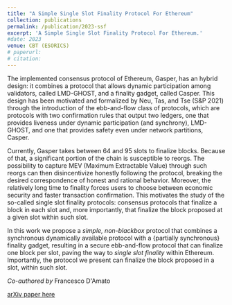 ```yaml
---
title: "A Simple Single Slot Finality Protocol For Ethereum"
collection: publications
permalink: /publication/2023-ssf
excerpt: 'A Simple Single Slot Finality Protocol For Ethereum.'
#date: 2023
venue: CBT (ESORICS)
# paperurl: 
# citation: 
---
```

The implemented consensus protocol of Ethereum, Gasper, has an hybrid design: it combines a protocol that allows dynamic participation among validators, called LMD-GHOST, and a finality gadget, called Casper. This design has been motivated and formalized by Neu, Tas, and Tse (S&P 2021) through the introduction of the ebb-and-flow class of protocols, which are protocols with two confirmation rules that output two ledgers, one that provides liveness under dynamic participation (and synchrony), LMD-GHOST, and one that provides safety even under network partitions, Casper.

Currently, Gasper takes between 64 and 95 slots to finalize blocks. Because of that, a significant portion of the chain is susceptible to reorgs. The possibility to capture MEV (Maximum Extractable Value) through such reorgs can then disincentivize honestly following the protocol, breaking the desired correspondence of honest and rational behavior. Moreover, the relatively long time to finality forces users to choose between economic security and faster transaction confirmation. This motivates the study of the so-called single slot finality protocols: consensus protocols that finalize a block in each slot and, more importantly, that finalize the block proposed at a given slot within such slot. 

In this work we propose a *simple, non-blackbox* protocol that combines a synchronous dynamically available protocol with a {partially synchronous} finality gadget, resulting in a secure ebb-and-flow protocol that can finalize one block per slot, paving the way to *single slot finality* within Ethereum. Importantly, the protocol we present can finalize the block proposed in a slot, within such slot. 

_Co-authored by_ Francesco D'Amato

[arXiv paper here](https://arxiv.org/abs/2302.12745) 



